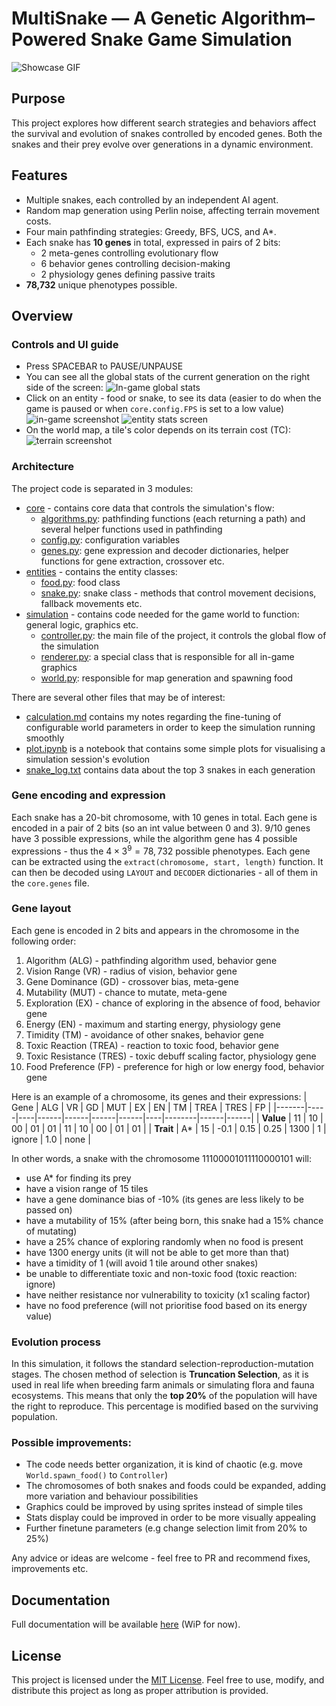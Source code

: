 # MultiSnake — A Genetic Algorithm–Powered Snake Game Simulation

![Showcase GIF](./media/recording.gif)

## Purpose
This project explores how different search strategies and behaviors affect the survival and evolution of snakes controlled by encoded genes. Both the snakes and their prey evolve over generations in a dynamic environment.

## Features
- Multiple snakes, each controlled by an independent AI agent.
- Random map generation using Perlin noise, affecting terrain movement costs.
- Four main pathfinding strategies: Greedy, BFS, UCS, and A*.
- Each snake has **10 genes** in total, expressed in pairs of 2 bits:
  - 2 meta-genes controlling evolutionary flow
  - 6 behavior genes controlling decision-making
  - 2 physiology genes defining passive traits
- **78,732** unique phenotypes possible.

## Overview

### Controls and UI guide
- Press SPACEBAR to PAUSE/UNPAUSE
- You can see all the global stats of the current generation on the right side of the screen:
![In-game global stats](./media/globalstats.png)
- Click on an entity - food or snake, to see its data (easier to do when the game is paused or when `core.config.FPS` is set to a low value)
![in-game screenshot](./media/ingamess.png)
![entity stats screen](./media/entitystats.png)
- On the world map, a tile's color depends on its terrain cost (TC):
![terrain screenshot](./media/terrainss.png)

### Architecture
The project code is separated in 3 modules:
- [core](./game/core/) - contains core data that controls the simulation's flow:
    - [algorithms.py](./game/core/algorithms.py): pathfinding functions (each returning a path) and several helper functions used in pathfinding
    - [config.py](./game/core/config.py): configuration variables
    - [genes.py](./game/core/genes.py): gene expression and decoder dictionaries, helper functions for gene extraction, crossover etc.
- [entities](./game/entities/) - contains the entity classes:
    - [food.py](./game/entities/food.py): food class
    - [snake.py](./game/entities/snake.py): snake class - methods that control movement decisions, fallback movements etc.
- [simulation](./game/simulation/) - contains code needed for the game world to function: general logic, graphics etc.
    - [controller.py](./game/simulation/controller.py): the main file of the project, it controls the global flow of the simulation
    - [renderer.py](./game/simulation/renderer.py): a special class that is responsible for all in-game graphics
    - [world.py](./game/simulation/world.py): responsible for map generation and spawning food

There are several other files that may be of interest:
- [calculation.md](./calculation.md) contains my notes regarding the fine-tuning of configurable world parameters in order to keep the simulation running smoothly
- [plot.ipynb](./plot.ipynb) is a notebook that contains some simple plots for visualising a simulation session's evolution
- [snake_log.txt](./snake_log.txt) contains data about the top 3 snakes in each generation

### Gene encoding and expression
Each snake has a 20-bit chromosome, with 10 genes in total. Each gene is encoded in a pair of 2 bits (so an int value between 0 and 3). 
9/10 genes have 3 possible expressions, while the algorithm gene has 4 possible expressions - thus the $4 \times 3^9 = 78,732$ possible phenotypes. 
Each gene can be extracted using the `extract(chromosome, start, length)` function. It can then be decoded using `LAYOUT` and `DECODER` dictionaries - all of them in the `core.genes` file.

### Gene layout
Each gene is encoded in 2 bits and appears in the chromosome in the following order:
1. Algorithm (ALG) - pathfinding algorithm used, behavior gene
2. Vision Range (VR) - radius of vision, behavior gene
3. Gene Dominance (GD) - crossover bias, meta-gene
4. Mutability (MUT) - chance to mutate, meta-gene
5. Exploration (EX) - chance of exploring in the absence of food, behavior gene
6. Energy (EN) - maximum and starting energy, physiology gene
7. Timidity (TM) - avoidance of other snakes, behavior gene
8. Toxic Reaction (TREA) - reaction to toxic food, behavior gene
9. Toxic Resistance (TRES) - toxic debuff scaling factor, physiology gene
10. Food Preference (FP) - preference for high or low energy food, behavior gene


Here is an example of a chromosome, its genes and their expressions:
| Gene  | ALG | VR | GD   | MUT  | EX   | EN   | TM | TREA   | TRES | FP   |
|-------|-----|----|------|------|------|------|----|--------|------|------|
| **Value** | 11  | 10 | 00   | 01   | 01   | 11   | 10 | 00     | 01   | 01   |
| **Trait** | A*  | 15 | -0.1 | 0.15 | 0.25 | 1300 | 1  | ignore | 1.0  | none |

In other words, a snake with the chromosome $11100001011110000101$ will:
- use A* for finding its prey
- have a vision range of 15 tiles
- have a gene dominance bias of -10% (its genes are less likely to be passed on)
- have a mutability of 15% (after being born, this snake had a 15% chance of mutating)
- have a 25% chance of exploring randomly when no food is present
- have 1300 energy units (it will not be able to get more than that)
- have a timidity of 1 (will avoid 1 tile around other snakes)
- be unable to differentiate toxic and non-toxic food (toxic reaction: ignore)
- have neither resistance nor vulnerability to toxicity (x1 scaling factor)
- have no food preference (will not prioritise food based on its energy value)

### Evolution process
In this simulation, it follows the standard selection-reproduction-mutation stages.
The chosen method of selection is **Truncation Selection**, as it is used in real life when breeding farm animals or simulating flora and fauna ecosystems.
This means that only the **top 20%** of the population will have the right to reproduce. This percentage is modified based on the surviving population.

### Possible improvements:
- The code needs better organization, it is kind of chaotic (e.g. move `World.spawn_food()` to `Controller`)
- The chromosomes of both snakes and foods could be expanded, adding more variation and behaviour possibilities
- Graphics could be improved by using sprites instead of simple tiles
- Stats display could be improved in order to be more visually appealing
- Further finetune parameters (e.g change selection limit from 20% to 25%)

Any advice or ideas are welcome - feel free to PR and recommend fixes, improvements etc.

## Documentation
Full documentation will be available [here](./docs.md) (WiP for now).

## License
This project is licensed under the [MIT License](./LICENSE).
Feel free to use, modify, and distribute this project as long as proper attribution is provided.
